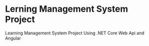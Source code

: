 # Lerning Management System Project
Learning Management System Project Using .NET Core Web Api and Angular
